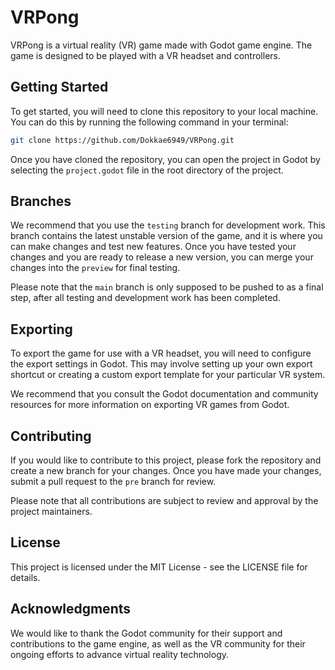 # VRPong

VRPong is a virtual reality (VR) game made with Godot game engine. The game is designed to be played with a VR headset and controllers.

## Getting Started

To get started, you will need to clone this repository to your local machine. You can do this by running the following command in your terminal:

```bash
git clone https://github.com/Dokkae6949/VRPong.git
```

Once you have cloned the repository, you can open the project in Godot by selecting the `project.godot` file in the root directory of the project.

## Branches

We recommend that you use the `testing` branch for development work. This branch contains the latest unstable version of the game, and it is where you can make changes and test new features. Once you have tested your changes and you are ready to release a new version, you can merge your changes into the `preview` for final testing.

Please note that the `main` branch is only supposed to be pushed to as a final step, after all testing and development work has been completed.

## Exporting

To export the game for use with a VR headset, you will need to configure the export settings in Godot. This may involve setting up your own export shortcut or creating a custom export template for your particular VR system.

We recommend that you consult the Godot documentation and community resources for more information on exporting VR games from Godot.

## Contributing

If you would like to contribute to this project, please fork the repository and create a new branch for your changes. Once you have made your changes, submit a pull request to the `pre` branch for review.

Please note that all contributions are subject to review and approval by the project maintainers.

## License

This project is licensed under the MIT License - see the LICENSE file for details.

## Acknowledgments

We would like to thank the Godot community for their support and contributions to the game engine, as well as the VR community for their ongoing efforts to advance virtual reality technology.
